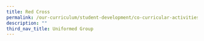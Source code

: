 ```yaml
---
title: Red Cross
permalink: /our-curriculum/student-development/co-curricular-activities/uniformed-groups/red-cross/
description: ""
third_nav_title: Uniformed Group
---
```

